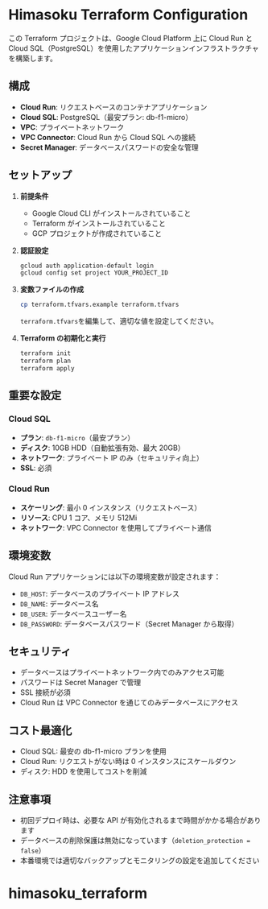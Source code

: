 # Himasoku Terraform Configuration

この Terraform プロジェクトは、Google Cloud Platform 上に Cloud Run と Cloud SQL（PostgreSQL）を使用したアプリケーションインフラストラクチャを構築します。

## 構成

- **Cloud Run**: リクエストベースのコンテナアプリケーション
- **Cloud SQL**: PostgreSQL（最安プラン: db-f1-micro）
- **VPC**: プライベートネットワーク
- **VPC Connector**: Cloud Run から Cloud SQL への接続
- **Secret Manager**: データベースパスワードの安全な管理

## セットアップ

1. **前提条件**

   - Google Cloud CLI がインストールされていること
   - Terraform がインストールされていること
   - GCP プロジェクトが作成されていること

2. **認証設定**

   ```bash
   gcloud auth application-default login
   gcloud config set project YOUR_PROJECT_ID
   ```

3. **変数ファイルの作成**

   ```bash
   cp terraform.tfvars.example terraform.tfvars
   ```

   `terraform.tfvars`を編集して、適切な値を設定してください。

4. **Terraform の初期化と実行**
   ```bash
   terraform init
   terraform plan
   terraform apply
   ```

## 重要な設定

### Cloud SQL

- **プラン**: `db-f1-micro`（最安プラン）
- **ディスク**: 10GB HDD（自動拡張有効、最大 20GB）
- **ネットワーク**: プライベート IP のみ（セキュリティ向上）
- **SSL**: 必須

### Cloud Run

- **スケーリング**: 最小 0 インスタンス（リクエストベース）
- **リソース**: CPU 1 コア、メモリ 512Mi
- **ネットワーク**: VPC Connector を使用してプライベート通信

## 環境変数

Cloud Run アプリケーションには以下の環境変数が設定されます：

- `DB_HOST`: データベースのプライベート IP アドレス
- `DB_NAME`: データベース名
- `DB_USER`: データベースユーザー名
- `DB_PASSWORD`: データベースパスワード（Secret Manager から取得）

## セキュリティ

- データベースはプライベートネットワーク内でのみアクセス可能
- パスワードは Secret Manager で管理
- SSL 接続が必須
- Cloud Run は VPC Connector を通じてのみデータベースにアクセス

## コスト最適化

- Cloud SQL: 最安の db-f1-micro プランを使用
- Cloud Run: リクエストがない時は 0 インスタンスにスケールダウン
- ディスク: HDD を使用してコストを削減

## 注意事項

- 初回デプロイ時は、必要な API が有効化されるまで時間がかかる場合があります
- データベースの削除保護は無効になっています（`deletion_protection = false`）
- 本番環境では適切なバックアップとモニタリングの設定を追加してください
# himasoku_terraform
